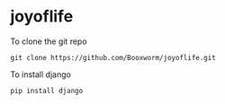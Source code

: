 # joyoflife

To clone the git repo
```
git clone https://github.com/Booxworm/joyoflife.git
```

To install django
```
pip install django
```
